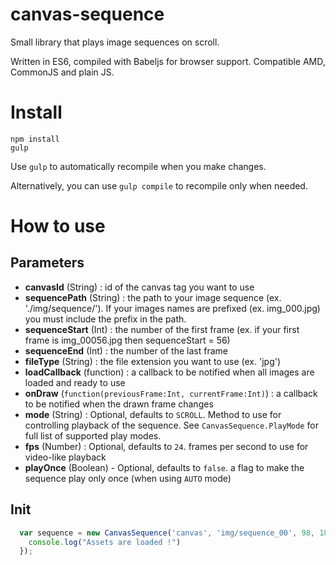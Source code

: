 # canvas-sequence
Small library that plays image sequences on scroll.

Written in ES6, compiled with Babeljs for browser support. Compatible AMD, CommonJS and plain JS.

# Install
```
npm install
gulp
```

Use `gulp` to automatically recompile when you make changes.

Alternatively, you can use `gulp compile` to recompile only when needed.

# How to use

## Parameters

- **canvasId** (String) : id of the canvas tag you want to use
- **sequencePath** (String) : the path to your image sequence (ex. './img/sequence/').
If your images names are prefixed (ex. img_000.jpg) you must include the prefix in the path.
- **sequenceStart** (Int) : the number of the first frame (ex. if your first frame is img_00056.jpg then sequenceStart = 56)
- **sequenceEnd** (Int) : the number of the last frame
- **fileType** (String) : the file extension you want to use (ex. 'jpg')
- **loadCallback** (function) : a callback to be notified when all images are loaded and ready to use
- **onDraw** (`function(previousFrame:Int, currentFrame:Int)`) : a callback to be notified when the drawn frame changes
- **mode** (String) : Optional, defaults to `SCROLL`. Method to use for
controlling playback of the sequence. See `CanvasSequence.PlayMode` for full
list of supported play modes.
- **fps** (Number) : Optional, defaults to `24`. frames per second to use for video-like playback
- **playOnce** (Boolean) - Optional, defaults to `false`. a flag to make the sequence play
only once (when using `AUTO` mode)
## Init

```javascript
  var sequence = new CanvasSequence('canvas', 'img/sequence_00', 98, 180, '.jpg', function() {
    console.log("Assets are loaded !")
  });
```
